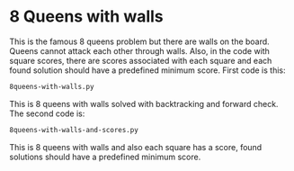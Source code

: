 # 8 Queens with walls
This is the famous 8 queens problem but there are walls on the board. Queens cannot attack each other through walls. Also, in the code with square scores, there are scores associated with each square and each found solution should have a predefined minimum score. 
First code is this: 
```sh
8queens-with-walls.py
```
This is 8 queens with walls solved with backtracking and forward check. 
The second code is: 
```sh
8queens-with-walls-and-scores.py
```
This is 8 queens with walls and also each square has a score, found solutions should have a predefined minimum score. 
